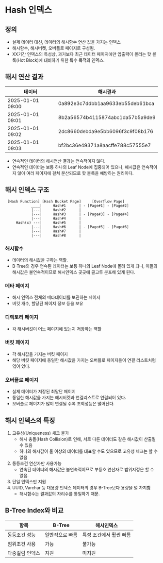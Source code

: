 # Hash 인덱스

## 정의
- 실제 데이터 대신, 데이터의 해시함수 연산 값을 가지는 인덱스
- 해시함수, 해시버켓, 오버플로 페이지로 구성됨.
- XX기간 인덱스의 특성상, 과거보다 최근 데이터 페이지에만 입출력이 몰리는 핫 블록(Hot Block)에 대비하기 위한 특수 목적의 인덱스.

## 해시 연산 결과
| 데이터 | 해시결과 | 
| --- | --- |
| 2025-01-01 09:00 | 0a892e3c7ddbb1aa9633eb55deb61bca |
| 2025-01-01 09:01 | 8b2a56574b4115874abc1da57b5a9de9 |
| 2025-01-01 09:02 | 2dc8660debda9e5bb6096f3c9f08b176 |
| 2025-01-01 09:03 | bf2bc36e49371a8aacffe788c57555e7 |
- 연속적인 데이터의 해시연산 결과는 연속적이지 않다.
- 연속적인 데이터는 보통 하나의 Leaf Node에 집중되어 있으나, 해시값은 연속적이지 않아 여러 페이지에 걸쳐 분산되므로 핫 블록을 예방하는 원리이다.

## 해시 인덱스 구조
```
 [Hash Function] [Hash Bucket Page]     [Overflow Page]
            ____|     Hash#1      | - [Page#1] - [Page#2]
            |---|     Hash#2      |
            |---|     Hash#3      | - [Page#3] - [Page#4]
            |---|     Hash#4      |
     Hash(x) ---|     Hash#5      |     
            |---|     Hash#6      | - [Page#5] - [Page#6]
            |---|     Hash#7      |
            |---|     Hash#8      |
```

### 해시함수
- 데이터의 해시값을 구하는 역할.
- B-Tree의 경우 연속된 데이터는 보통 하나의 Leaf Node에 몰려 있게 되나, 이들의 해시값은 불연속적이므로 해시인덱스 곳곳에 골고루 분포해 있게 된다.

### 메타 페이지
- 해시 인덱스 전체의 메타데이터를 보관하는 페이지
- 버킷 개수, 할당된 페이지 정보 등을 보유

### 디렉토리 페이지
- 각 해시버킷이 어느 페이지에 있는지 저장하는 역할

### 버킷 페이지
- 각 해시값을 가지는 버킷 페이지
- 해당 버킷 페이지에 동일한 해시값을 가지는 오버플로 페이지들이 연결 리스트처럼 엮여 있다.

### 오버플로 페이지
- 실제 데이터가 저장된 최말단 페이지
- 동일한 해시값을 가지는 해시버켓과 연결리스트로 연결되어 있다.
- 오버플로 페이지가 많이 연결될 수록 조회성능은 떨어진다.

## 해시 인덱스의 특징
1. 고유성(Uniqueness) 체크 불가
   - 해시 충돌(Hash Collision)로 인해, 서로 다른 데이터도 같은 해시값이 산출될 수 있음
   - 하나의 해시값이 둘 이상의 데이터를 대표할 수도 있으므로 고유성 체크는 할 수 없음
2. 동등조건 연산자만 사용가능
   - 연속된 데이터의 해시값은 불연속적이므로 부등호 연산자로 범위지정은 할 수 없음.
3. 단일 인덱스만 지원
4. UUID, Varchar 등 대용량 인덱스 데이터의 경우 B-Tree보다 용량을 덜 차지함
   - 해시함수는 결과값의 자리수를 통일하기 때문.

## B-Tree Index와 비교
| 항목 | B-Tree | 해시인덱스 | 
| --- | --- | ---- |
| 동둥조건 성능 | 일반적으로 빠름 | 특정 조건에서 훨씬 빠름 |
| 범위조건 사용 | 가능 | 불가능 | 
| 다중컬럼 인덱스 | 지원 | 미지원 | 
